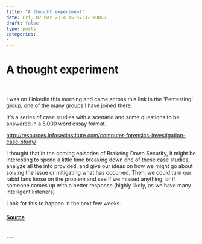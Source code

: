 ```yaml
---
title: "A thought experiment"
date: Fri, 07 Mar 2014 15:57:37 +0000
draft: false
type: posts
categories: 
- 
---
```

# A thought experiment

<br/>

<br/>
I was on LinkedIn this morning and came across this link in the 'Pentesting' group, one of the many groups I have joined there.

It's a series of case studies with a scenario and some questions to be answered in a 5,000 word essay format.

http://resources.infosecinstitute.com/computer-forensics-investigation-case-study/

I thought that in the coming episodes of Brakeing Down Security, it might be interesting to spend a little time breaking down one of these case studies, analyze all the info provided, and give our ideas on how we might go about solving the issue or mitigating what has occurred. Then, we could turn our rabid fans loose on the problem and see if we missed anything, or if someone comes up with a better response (highly likely, as we have many intelligent listeners)

Look for this to happen in the next few weeks.

#### [Source](http://brakeingsecurity.com/a-thought-experiment)

<br/>
---
